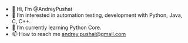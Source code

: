 - 👋 Hi, I’m @AndreyPushai
- 👀 I’m interested in automation testing, development with Python, Java, C, C++.
- 🌱 I’m currently learning Python Core.
- 📫 How to reach me andrey.pushai@gmail.com

<!---
AndreyPushai/AndreyPushai is a ✨ special ✨ repository because its `README.md` (this file) appears on your GitHub profile.
You can click the Preview link to take a look at your changes.
--->
